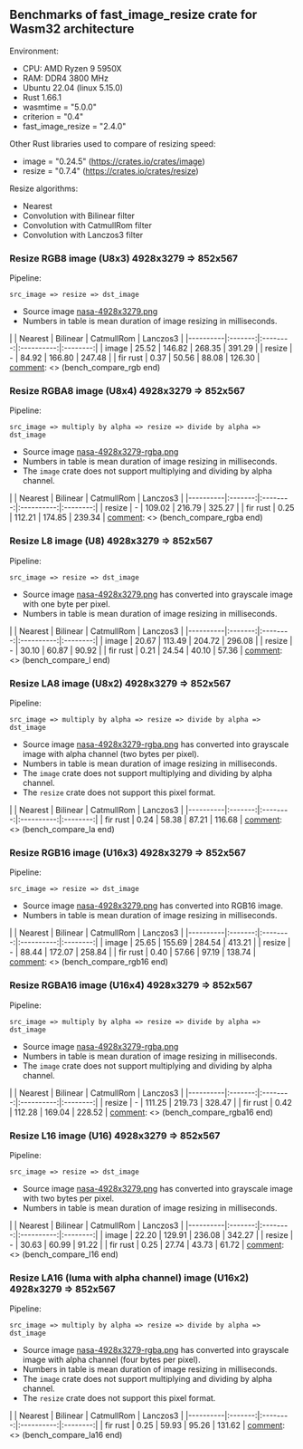 ## Benchmarks of fast_image_resize crate for Wasm32 architecture

Environment:

- CPU: AMD Ryzen 9 5950X
- RAM: DDR4 3800 MHz
- Ubuntu 22.04 (linux 5.15.0)
- Rust 1.66.1
- wasmtime = "5.0.0"
- criterion = "0.4"
- fast_image_resize = "2.4.0"

Other Rust libraries used to compare of resizing speed:

- image = "0.24.5" (<https://crates.io/crates/image>)
- resize = "0.7.4" (<https://crates.io/crates/resize>)

Resize algorithms:

- Nearest
- Convolution with Bilinear filter
- Convolution with CatmullRom filter
- Convolution with Lanczos3 filter

### Resize RGB8 image (U8x3) 4928x3279 => 852x567

Pipeline:

`src_image => resize => dst_image`

- Source image [nasa-4928x3279.png](https://github.com/Cykooz/fast_image_resize/blob/main/data/nasa-4928x3279.png)
- Numbers in table is mean duration of image resizing in milliseconds.

[comment]: <> (bench_compare_rgb start)
|          | Nearest | Bilinear | CatmullRom | Lanczos3 |
|----------|:-------:|:--------:|:----------:|:--------:|
| image    |  25.52  |  146.82  |   268.35   |  391.29  |
| resize   |    -    |  84.92   |   166.80   |  247.48  |
| fir rust |  0.37   |  50.56   |   88.08    |  126.30  |
[comment]: <> (bench_compare_rgb end)

### Resize RGBA8 image (U8x4) 4928x3279 => 852x567

Pipeline:

`src_image => multiply by alpha => resize => divide by alpha => dst_image`

- Source image
  [nasa-4928x3279-rgba.png](https://github.com/Cykooz/fast_image_resize/blob/main/data/nasa-4928x3279-rgba.png)
- Numbers in table is mean duration of image resizing in milliseconds.
- The `image` crate does not support multiplying and dividing by alpha channel.

[comment]: <> (bench_compare_rgba start)
|          | Nearest | Bilinear | CatmullRom | Lanczos3 |
|----------|:-------:|:--------:|:----------:|:--------:|
| resize   |    -    |  109.02  |   216.79   |  325.27  |
| fir rust |  0.25   |  112.21  |   174.85   |  239.34  |
[comment]: <> (bench_compare_rgba end)

### Resize L8 image (U8) 4928x3279 => 852x567

Pipeline:

`src_image => resize => dst_image`

- Source image [nasa-4928x3279.png](https://github.com/Cykooz/fast_image_resize/blob/main/data/nasa-4928x3279.png)
  has converted into grayscale image with one byte per pixel.
- Numbers in table is mean duration of image resizing in milliseconds.

[comment]: <> (bench_compare_l start)
|          | Nearest | Bilinear | CatmullRom | Lanczos3 |
|----------|:-------:|:--------:|:----------:|:--------:|
| image    |  20.67  |  113.49  |   204.72   |  296.08  |
| resize   |    -    |  30.10   |   60.87    |  90.92   |
| fir rust |  0.21   |  24.54   |   40.10    |  57.36   |
[comment]: <> (bench_compare_l end)

### Resize LA8 image (U8x2) 4928x3279 => 852x567

Pipeline:

`src_image => multiply by alpha => resize => divide by alpha => dst_image`

- Source image
  [nasa-4928x3279-rgba.png](https://github.com/Cykooz/fast_image_resize/blob/main/data/nasa-4928x3279-rgba.png)
  has converted into grayscale image with alpha channel (two bytes per pixel).
- Numbers in table is mean duration of image resizing in milliseconds.
- The `image` crate does not support multiplying and dividing by alpha channel.
- The `resize` crate does not support this pixel format.

[comment]: <> (bench_compare_la start)
|          | Nearest | Bilinear | CatmullRom | Lanczos3 |
|----------|:-------:|:--------:|:----------:|:--------:|
| fir rust |  0.24   |  58.38   |   87.21    |  116.68  |
[comment]: <> (bench_compare_la end)

### Resize RGB16 image (U16x3) 4928x3279 => 852x567

Pipeline:

`src_image => resize => dst_image`

- Source image [nasa-4928x3279.png](https://github.com/Cykooz/fast_image_resize/blob/main/data/nasa-4928x3279.png)
  has converted into RGB16 image.
- Numbers in table is mean duration of image resizing in milliseconds.

[comment]: <> (bench_compare_rgb16 start)
|          | Nearest | Bilinear | CatmullRom | Lanczos3 |
|----------|:-------:|:--------:|:----------:|:--------:|
| image    |  25.65  |  155.69  |   284.54   |  413.21  |
| resize   |    -    |  88.44   |   172.07   |  258.84  |
| fir rust |  0.40   |  57.66   |   97.19    |  138.74  |
[comment]: <> (bench_compare_rgb16 end)

### Resize RGBA16 image (U16x4) 4928x3279 => 852x567

Pipeline:

`src_image => multiply by alpha => resize => divide by alpha => dst_image`

- Source image
  [nasa-4928x3279-rgba.png](https://github.com/Cykooz/fast_image_resize/blob/main/data/nasa-4928x3279-rgba.png)
- Numbers in table is mean duration of image resizing in milliseconds.
- The `image` crate does not support multiplying and dividing by alpha channel.

[comment]: <> (bench_compare_rgba16 start)
|          | Nearest | Bilinear | CatmullRom | Lanczos3 |
|----------|:-------:|:--------:|:----------:|:--------:|
| resize   |    -    |  111.25  |   219.73   |  328.47  |
| fir rust |  0.42   |  112.28  |   169.04   |  228.52  |
[comment]: <> (bench_compare_rgba16 end)

### Resize L16 image (U16) 4928x3279 => 852x567

Pipeline:

`src_image => resize => dst_image`

- Source image [nasa-4928x3279.png](https://github.com/Cykooz/fast_image_resize/blob/main/data/nasa-4928x3279.png)
  has converted into grayscale image with two bytes per pixel.
- Numbers in table is mean duration of image resizing in milliseconds.

[comment]: <> (bench_compare_l16 start)
|          | Nearest | Bilinear | CatmullRom | Lanczos3 |
|----------|:-------:|:--------:|:----------:|:--------:|
| image    |  22.20  |  129.91  |   236.08   |  342.27  |
| resize   |    -    |  30.63   |   60.99    |  91.22   |
| fir rust |  0.25   |  27.74   |   43.73    |  61.72   |
[comment]: <> (bench_compare_l16 end)

### Resize LA16 (luma with alpha channel) image (U16x2) 4928x3279 => 852x567

Pipeline:

`src_image => multiply by alpha => resize => divide by alpha => dst_image`

- Source image
  [nasa-4928x3279-rgba.png](https://github.com/Cykooz/fast_image_resize/blob/main/data/nasa-4928x3279-rgba.png)
  has converted into grayscale image with alpha channel (four bytes per pixel).
- Numbers in table is mean duration of image resizing in milliseconds.
- The `image` crate does not support multiplying and dividing by alpha channel.
- The `resize` crate does not support this pixel format.

[comment]: <> (bench_compare_la16 start)
|          | Nearest | Bilinear | CatmullRom | Lanczos3 |
|----------|:-------:|:--------:|:----------:|:--------:|
| fir rust |  0.25   |  59.93   |   95.26    |  131.62  |
[comment]: <> (bench_compare_la16 end)